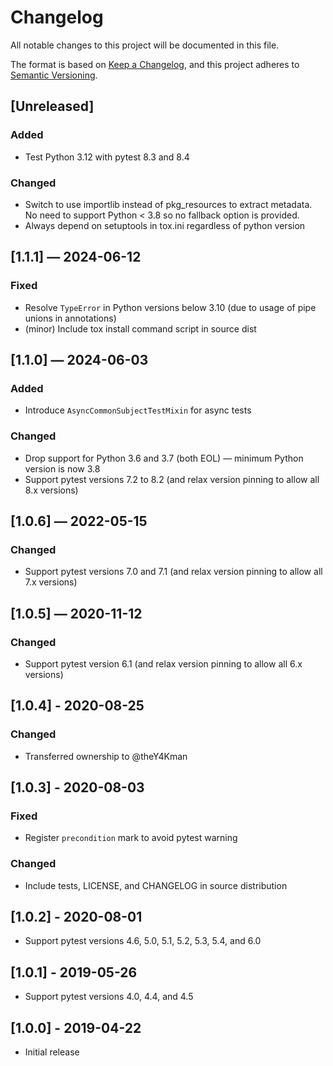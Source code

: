 # Changelog
All notable changes to this project will be documented in this file.

The format is based on [Keep a Changelog](https://keepachangelog.com/en/1.0.0/),
and this project adheres to [Semantic Versioning](https://semver.org/spec/v2.0.0.html).


## [Unreleased]
### Added
 - Test Python 3.12 with pytest 8.3 and 8.4

### Changed
 - Switch to use importlib instead of pkg_resources to extract metadata.
   No need to support Python < 3.8 so no fallback option is provided.
 - Always depend on setuptools in tox.ini regardless of python version

## [1.1.1] — 2024-06-12
### Fixed
 - Resolve `TypeError` in Python versions below 3.10 (due to usage of pipe unions in annotations)
 - (minor) Include tox install command script in source dist


## [1.1.0] — 2024-06-03
### Added
 - Introduce `AsyncCommonSubjectTestMixin` for async tests

### Changed
 - Drop support for Python 3.6 and 3.7 (both EOL) — minimum Python version is now 3.8
 - Support pytest versions 7.2 to 8.2 (and relax version pinning to allow all 8.x versions)


## [1.0.6] — 2022-05-15
### Changed
 - Support pytest versions 7.0 and 7.1 (and relax version pinning to allow all 7.x versions)


## [1.0.5] — 2020-11-12
### Changed
 - Support pytest version 6.1 (and relax version pinning to allow all 6.x versions)


## [1.0.4] - 2020-08-25
### Changed
 - Transferred ownership to @theY4Kman


## [1.0.3] - 2020-08-03
### Fixed
 - Register `precondition` mark to avoid pytest warning

### Changed
 - Include tests, LICENSE, and CHANGELOG in source distribution


## [1.0.2] - 2020-08-01
 - Support pytest versions 4.6, 5.0, 5.1, 5.2, 5.3, 5.4, and 6.0


## [1.0.1] - 2019-05-26
 - Support pytest versions 4.0, 4.4, and 4.5


## [1.0.0] - 2019-04-22
 - Initial release
